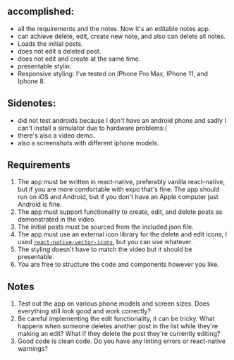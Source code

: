 ## accomplished:
* all the requirements and the notes. Now it's an editable notes app.
* can achieve delete, edit, create new note, and also can delete all notes.
* Loads the initial posts.
* does not edit a deleted post.
* does not edit and create at the same time.
* presentable stylin.
* Responsive styling: I've tested on IPhone Pro Max, IPhone 11, and Iphone 8.

## Sidenotes:
* did not test androids because I don't have an android phone and sadly I can't install a simulator due to hardware problems:( 
* there's also a video demo.
* also a screenshots with different iphone models.


## Requirements
1. The app must be written in react-native, preferably vanilla react-native, but if you are more comfortable with expo that's fine. The app should run on iOS and Android, but if you don't have an Apple computer just Android is fine.
2. The app must support functionality to create, edit, and delete posts as demonstrated in the video.
3. The initial posts must be sourced from the included json file.
4. The app must use an external icon library for the delete and edit icons, I used [`react-native-vector-icons`](https://github.com/oblador/react-native-vector-icons), but you can use whatever.
5. The styling doesn't have to match the video but it should be presentable.
6. You are free to structure the code and components however you like.

## Notes
1. Test out the app on various phone models and screen sizes. Does everything still look good and work correctly?
2. Be careful implementing the edit functionality, it can be tricky. What happens when someone deletes another post in the list while they're making an edit? What if they delete the post they're currently editing?
3. Good code is clean code. Do you have any linting errors or react-native warnings?
